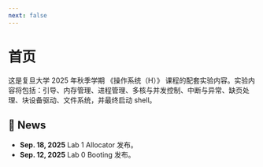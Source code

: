 ```yaml
---
next: false
---
```


# 首页

这是复旦大学 2025 年秋季学期 《操作系统（H）》 课程的配套实验内容。实验内容将包括：引导、内存管理、进程管理、多核与并发控制、中断与异常、缺页处理、块设备驱动、文件系统，并最终启动 shell。

## 📰 News

* **Sep. 18, 2025** Lab 1 Allocator 发布。
* **Sep. 12, 2025** Lab 0  Booting 发布。

<Confetti />

